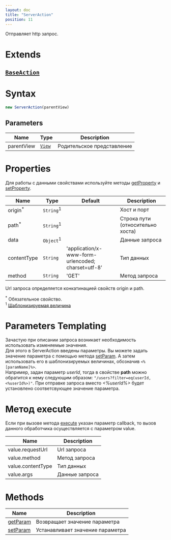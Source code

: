 ```yaml
---
layout: doc
title: "ServerAction"
position: 11
---
```


Отправляет http запрос.

# Extends

## [`BaseAction`](../BaseAction/)

# Syntax

```js
new ServerAction(parentView)
```

## Parameters

|Name|Type|Description|
|----|----------|---------|
|parentView|[`View`](../../Elements/View/)| Родительское представление |

# Properties

Для работы с данными свойствами используйте методы [getProperty](../BaseAction/BaseAction.getProperty/) и [setProperty](../BaseAction/BaseAction.setProperty/).

|Name|Type|Default|Description|
|----|----|----|-----------|
|origin<sup>*</sup>|`String`<sup>1</sup>| |Хост и порт|
|path<sup>*</sup>|`String`<sup>1</sup>| |Строка пути (относительно хоста)|
|data|`Object`<sup>1</sup>| |Данные запроса|
|contentType|`String`|'application/x-www-form-urlencoded; charset=utf-8'|Тип данных|
|method|`String`|'GET'|Метод запроса|

Url запроса определяется конкатинацией свойств origin и path.

<sup>*</sup> Обязательное свойство.   
<sup>1</sup> [Шаблонизируемая величина](#parameters-templating)

# Parameters Templating

Зачастую при описании запроса возникает необходимость использовать изменяемые значения.  
Для этого в ServerAction введены параметры. Вы можете задать значение параметра с помощью метода [setParam](ServerAction.setParam/). 
А затем использовать его в шаблонизируемых величинах, обозначив `<%[paramName]%>`.  
Например, задан параметр *userId*, тогда в свойстве **path** можно обратится к нему следующим образом: `"/users?filter=eq(userId,<%userId%>)"`. 
При отправке запроса вместо *<%userId%>* будет установлено соответсвующее значение параметра.

# Метод execute

Если при вызове метода [execute](../BaseAction/BaseAction.execute/) указан параметр callback, то вызов данного обработчика осуществляется с параметром value. 

|Name|Description|
|----|-----------|
|value.requestUrl|Url запроса|
|value.method|Метод запроса|
|value.contentType|Тип данных|
|value.args|Данные запроса|

# Methods

|Name|Description|
|----|---------|
|[getParam](ServerAction.getParam/)|Возвращает значение параметра|
|[setParam](ServerAction.setParam/)|Устанавливает значение параметра|